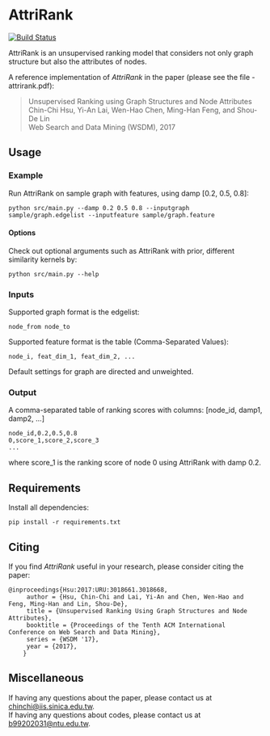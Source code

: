 # AttriRank
[![Build Status](https://travis-ci.org/ntumslab/AttriRank.svg?branch=master)](https://travis-ci.org/ntumslab/AttriRank)

AttriRank is an unsupervised ranking model that considers not only graph structure but also the attributes of nodes.

A reference implementation of *AttriRank* in the paper (please see the file - attrirank.pdf):<br>
> Unsupervised Ranking using Graph Structures and Node Attributes<br>
> Chin-Chi Hsu, Yi-An Lai, Wen-Hao Chen, Ming-Han Feng, and Shou-De Lin<br>
> Web Search and Data Mining (WSDM), 2017 <br>

## Usage

### Example
Run AttriRank on sample graph with features, using damp [0.2, 0.5, 0.8]:

    python src/main.py --damp 0.2 0.5 0.8 --inputgraph sample/graph.edgelist --inputfeature sample/graph.feature

#### Options
Check out optional arguments such as AttriRank with prior, different similarity kernels by:

    python src/main.py --help

### Inputs
Supported graph format is the edgelist:

    node_from node_to

Supported feature format is the table (Comma-Separated Values):

    node_i, feat_dim_1, feat_dim_2, ...

Default settings for graph are directed and unweighted.

### Output

A comma-separated table of ranking scores with columns: [node_id, damp1, damp2, ...]

    node_id,0.2,0.5,0.8
    0,score_1,score_2,score_3
    ...

where score_1 is the ranking score of node 0 using AttriRank with damp 0.2.

## Requirements
Install all dependencies:

    pip install -r requirements.txt

## Citing

If you find *AttriRank* useful in your research, please consider citing the paper:

    @inproceedings{Hsu:2017:URU:3018661.3018668,
         author = {Hsu, Chin-Chi and Lai, Yi-An and Chen, Wen-Hao and Feng, Ming-Han and Lin, Shou-De},
         title = {Unsupervised Ranking Using Graph Structures and Node Attributes},
         booktitle = {Proceedings of the Tenth ACM International Conference on Web Search and Data Mining},
         series = {WSDM '17},
         year = {2017},
        } 

## Miscellaneous

If having any questions about the paper, please contact us at <chinchi@iis.sinica.edu.tw>.<br> 
If having any questions about codes, please contact us at <b99202031@ntu.edu.tw>.
